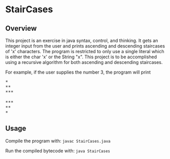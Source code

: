 StairCases
==========

Overview
--------
This project is an exercise in java syntax, control, and thinking. It gets an integer input from the user and prints ascending and descending staircases of 'x' characters. The program is restricted to only use a single literal which is either the char 'x' or the String "x".
This project is to be accomplished using a recursive algorithm for both ascending and descending staircases.

For example, if the user supplies the number 3, the program will print
<pre>
*
**
***

***
**
*
</pre>

Usage
-----
Compile the program with:
`javac StairCases.java`

Run the compiled bytecode with:
`java StairCases`
